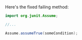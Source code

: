 Here's the fixed failing method:
```java
import org.junit.Assume;

//...

Assume.assumeTrue(someCondition);
```